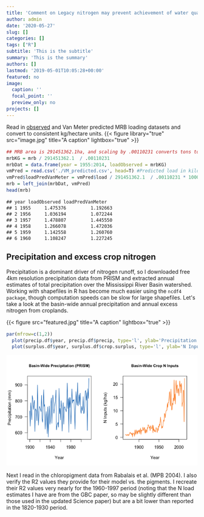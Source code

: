 ```yaml
---
title: 'Comment on Legacy nitrogen may prevent achievement of water quallity goals in the Gulf of Mexico'
author: admin
date: '2020-05-27'
slug: []
categories: []
tags: ["R"]
subtitle: 'This is the subtitle'
summary: 'This is the summary'
authors: []
lastmod: '2019-05-01T10:05:28+00:00'
featured: no
image:
  caption: ''
  focal_point: ''
  preview_only: no
projects: []
---
```


Read in <a href="https://cfpub.epa.gov/roe/indicator.cfm?i=33">observed</a> and Van Meter predicted MRB loading datasets and convert to consistent kg/hectare units.
{{< figure library="true" src="image.jpg" title="A caption" lightbox="true" >}}

``` r
## MRB area is 291451362.1ha, and scaling by .00110231 converts tons to kg
mrbKG = mrb / 291451362.1  / .00110231
mrbDat = data.frame(year = 1955:2014, loadObserved = mrbKG)
vmPred = read.csv('./VM_predicted.csv', head=T) #Predicted load in kilotons
vmPred$loadPredVanMeter = vmPred$load / 291451362.1  / .00110231 * 1000 # convert to kg/ha
mrb = left_join(mrbDat, vmPred) 
head(mrb)
```

    ## year loadObserved loadPredVanMeter
    ## 1 1955     1.475376         1.192663
    ## 2 1956     1.036194         1.072244
    ## 3 1957     1.478807         1.445550
    ## 4 1958     1.266078         1.472036
    ## 5 1959     1.142558         1.260760
    ## 6 1960     1.108247         1.227245

## Precipitation and excess crop nitrogen
Precipitation is a dominant driver of nitrogen runoff, so I downloaded free 4km resolution precipitation data from PRISM and extracted annual estimates of total precipitation over the Mississippi River Basin watershed. Working with shapefiles in R has become much easier using the `ncdf4 package`, though computation speeds can be slow for large shapefiles. Let's take a look at the basin-wide annual precipitation and annual excess nitrogen from croplands.

{{< figure src="featured.jpg" title="A caption" lightbox="true" >}}

``` r
par(mfrow=c(1,2))
  plot(precip.df$year, precip.df$precip, type='l', ylab='Precipitation (mm)', xlab='Year', las=1, col='#1175BE',    lwd=1.5, main='Basin-Wide Precipitation (PRISM)', cex.main=.9)
  plot(surplus.df$year, surplus.df$crop.surplus, type='l', ylab='N Inputs (kg/ha)', xlab='Year', las=1, col='#FD8B25', lwd=1.5, main='Basin-Wide Crop N Inputs', cex.main=.9)
```

![png](./precip_cropn.png)

Next I read in the chloropigment data from Rabalais et al. (MPB 2004). I also verify the R2 values they provide for their model vs. the pigments. I recreate their R2 values very nearly for the 1960-1997 period (noting that the N load estimates I have are from the GBC paper, so may be slightly different than those used in the updated Science paper) but are a bit lower than reported in the 1820-1930 period.



